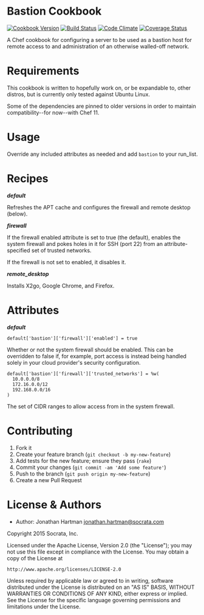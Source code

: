 Bastion Cookbook
================
[![Cookbook Version](https://img.shields.io/cookbook/v/bastion.svg)][cookbook]
[![Build Status](https://img.shields.io/travis/socrata-cookbooks/chef-bastion.svg)][travis]
[![Code Climate](https://img.shields.io/codeclimate/github/socrata-cookbooks/chef-bastion.svg)][codeclimate]
[![Coverage Status](https://img.shields.io/coveralls/socrata-cookbooks/chef-bastion.svg)][coveralls]

[cookbook]: https://supermarket.chef.io/cookbooks/bastion
[travis]: https://travis-ci.org/socrata-cookbooks/chef-bastion
[codeclimate]: https://codeclimate.com/github/socrata-cookbooks/chef-bastion
[coveralls]: https://coveralls.io/r/socrata-cookbooks/chef-bastion

A Chef cookbook for configuring a server to be used as a bastion host for
remote access to and administration of an otherwise walled-off network.

Requirements
============

This cookbook is written to hopefully work on, or be expandable to, other
distros, but is currently only tested against Ubuntu Linux.

Some of the dependencies are pinned to older versions in order to maintain
compatibility--for now--with Chef 11.

Usage
=====

Override any included attributes as needed and add `bastion` to your run_list.

Recipes
=======

***default***

Refreshes the APT cache and configures the firewall and remote desktop (below).

***firewall***

If the firewall enabled attribute is set to true (the default), enables the
system firewall and pokes holes in it for SSH (port 22) from an
attribute-specified set of trusted networks.

If the firewall is not set to enabled, it disables it.

***remote_desktop***

Installs X2go, Google Chrome, and Firefox.

Attributes
==========

***default***

    default['bastion']['firewall']['enabled'] = true

Whether or not the system firewall should be enabled. This can be overridden to
false if, for example, port access is instead being handled solely in your
cloud provider's security configuration.

    default['bastion']['firewall']['trusted_networks'] = %w(
      10.0.0.0/8
      172.16.0.0/12
      192.168.0.0/16
    )

The set of CIDR ranges to allow access from in the system firewall.

Contributing
============

1. Fork it
2. Create your feature branch (`git checkout -b my-new-feature`)
3. Add tests for the new feature; ensure they pass (`rake`)
4. Commit your changes (`git commit -am 'Add some feature'`)
5. Push to the branch (`git push origin my-new-feature`)
6. Create a new Pull Request

License & Authors
=================
- Author: Jonathan Hartman <jonathan.hartman@socrata.com>

Copyright 2015 Socrata, Inc.

Licensed under the Apache License, Version 2.0 (the "License");
you may not use this file except in compliance with the License.
You may obtain a copy of the License at

    http://www.apache.org/licenses/LICENSE-2.0

Unless required by applicable law or agreed to in writing, software
distributed under the License is distributed on an "AS IS" BASIS,
WITHOUT WARRANTIES OR CONDITIONS OF ANY KIND, either express or implied.
See the License for the specific language governing permissions and
limitations under the License.
